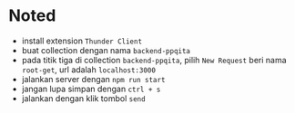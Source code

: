 # Noted

-   install extension `Thunder Client`
-   buat collection dengan nama `backend-ppqita`
-   pada titik tiga di collection `backend-ppqita`, pilih `New Request` beri nama `root-get`, url adalah `localhost:3000`
-   jalankan server dengan `npm run start`
-   jangan lupa simpan dengan `ctrl + s`
-   jalankan dengan klik tombol `send`
